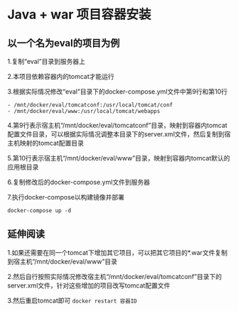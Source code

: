 # Java + war 项目容器安装

## 以一个名为eval的项目为例

1.复制“eval”目录到服务器上

2.本项目依赖容器内的tomcat才能运行

3.根据实际情况修改“eval”目录下的docker-compose.yml文件中第9行和第10行

```
- /mnt/docker/eval/tomcatconf:/usr/local/tomcat/conf
- /mnt/docker/eval/www:/usr/local/tomcat/webapps
```

4.第9行表示宿主机“/mnt/docker/eval/tomcatconf”目录，映射到容器内tomcat配置文件目录，可以根据实际情况调整本目录下的server.xml文件，然后复制到宿主机映射的tomcat配置目录

5.第10行表示宿主机“/mnt/docker/eval/www”目录，映射到容器内tomcat默认的应用根目录

6.复制修改后的docker-compose.yml文件到服务器

7.执行docker-compose以构建镜像并部署

`docker-compose up -d`

## 延伸阅读

1.如果还需要在同一个tomcat下增加其它项目，可以把其它项目的*.war文件复制到宿主机“/mnt/docker/eval/www”目录

2.然后自行按照实际情况修改宿主机“/mnt/docker/eval/tomcatconf”目录下的server.xml文件，针对这些增加的项目改写tomcat配置文件

3.然后重启tomcat即可
`docker restart 容器ID`